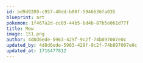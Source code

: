 ```yaml
---
id: bd9d9209-c957-40dd-b80f-5946636fa035
blueprint: art
pokemon: 1f467a2d-cc03-44b5-bd4b-87b5e061d77f
title: Mew
image: 151.png
author: 4d8d6ede-5963-429f-9c2f-74b897007e0c
updated_by: 4d8d6ede-5963-429f-9c2f-74b897007e0c
updated_at: 1716477812
---
```

